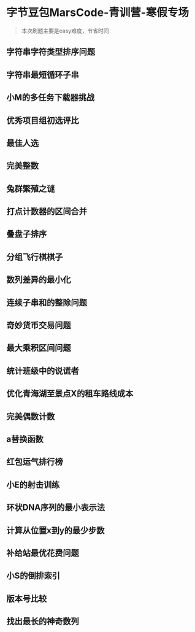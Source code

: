 # 字节豆包MarsCode-青训营-寒假专场

> 本次刷题主要是easy难度，节省时间

## 字符串字符类型排序问题

## 字符串最短循环子串

## 小M的多任务下载器挑战

## 优秀项目组初选评比

## 最佳人选

## 完美整数

## 兔群繁殖之谜

## 打点计数器的区间合并

## 叠盘子排序

## 分组飞行棋棋子

## 数列差异的最小化

## 连续子串和的整除问题

## 奇妙货币交易问题

## 最大乘积区间问题

## 统计班级中的说谎者

## 优化青海湖至景点X的租车路线成本

## 完美偶数计数

## a替换函数

## 红包运气排行榜

## 小E的射击训练

## 环状DNA序列的最小表示法

## 计算从位置x到y的最少步数

## 补给站最优花费问题

## 小S的倒排索引

## 版本号比较

## 找出最长的神奇数列
